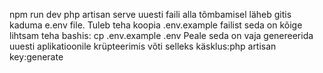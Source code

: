 
npm run dev
php artisan serve
uuesti faili alla tõmbamisel läheb gitis kaduma e.env file. Tuleb teha koopia .env.example failist seda on kõige lihtsam teha bashis: cp .env.example .env
Peale seda on vaja genereerida uuesti aplikatioonile krüpteerimis võti selleks käsklus:php artisan key:generate
